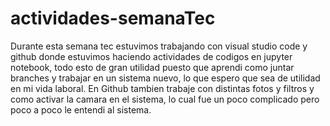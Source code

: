 # actividades-semanaTec
Durante esta semana tec estuvimos trabajando con visual studio code y github donde estuvimos haciendo actividades de codigos en jupyter notebook, todo esto de gran utilidad puesto que aprendi como juntar branches y trabajar en un sistema nuevo, lo que espero que sea de utilidad en mi vida laboral. En Github tambien trabaje con distintas fotos y filtros y como activar la camara en el sistema, lo cual fue un poco complicado pero poco a poco le entendi al sistema.
